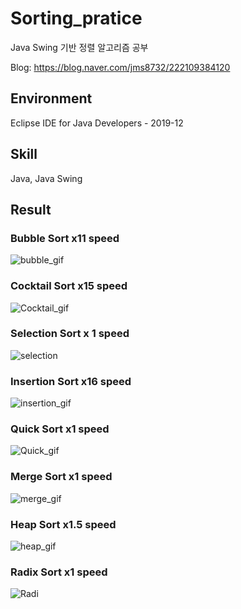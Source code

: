 # Sorting_pratice
Java Swing 기반 정렬 알고리즘 공부

Blog: https://blog.naver.com/jms8732/222109384120

## Environment
Eclipse IDE for Java Developers - 2019-12

## Skill
Java, Java Swing

## Result
### Bubble Sort x11 speed
![bubble_gif](https://user-images.githubusercontent.com/26684848/95300146-bdba3080-08b9-11eb-910c-a023660c2c8a.gif)

### Cocktail Sort x15 speed
![Cocktail_gif](https://user-images.githubusercontent.com/26684848/95297795-0374fa00-08b6-11eb-89ab-f0a0a8eef85e.gif)

### Selection Sort x 1 speed
![selection](https://user-images.githubusercontent.com/26684848/95302052-61a4db80-08bc-11eb-90d4-9b58f39f4adb.gif)

### Insertion Sort x16 speed
![insertion_gif](https://user-images.githubusercontent.com/26684848/95301819-15f23200-08bc-11eb-9747-75899b14bd91.gif)

### Quick Sort x1 speed
![Quick_gif](https://user-images.githubusercontent.com/26684848/95297644-c7419980-08b5-11eb-9994-5d6fe0569553.gif)

### Merge Sort x1 speed
![merge_gif](https://user-images.githubusercontent.com/26684848/95294650-a32f8980-08b0-11eb-8ae0-cab723ccaa72.gif)

### Heap Sort x1.5 speed
![heap_gif](https://user-images.githubusercontent.com/26684848/95294449-3f0cc580-08b0-11eb-833d-74a1b2fc4b61.gif)

### Radix Sort x1 speed
![Radi](https://user-images.githubusercontent.com/26684848/95302082-69648000-08bc-11eb-845a-900f172401ce.gif)

